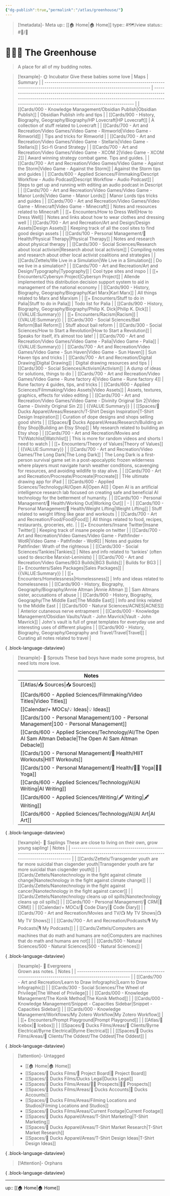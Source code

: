 ```yaml
---
{"dg-publish":true,"permalink":"/atlas/greenhouse/"}
---
```


>[!metadata]- Meta
>up:: [[🏠 Home\|🏠 Home]]
>type:: #🗺/view 
>status:: #📝/🌱 

# 👨🏻‍🌾 The Greenhouse
> A place for all of my budding notes.

> [!example]- 🌞 Incubator
> Give these babies some love
>  | Maps                                                                                                                         | Summary                                                                                                                                                                                                        |
> | ---------------------------------------------------------------------------------------------------------------------------- | -------------------------------------------------------------------------------------------------------------------------------------------------------------------------------------------------------------- |
> | [[Cards/000 - Knowledge Management/Obsidian Publish\|Obsidian Publish]]                                                   | Obsidian Publish info and tips                                                                                                                                                                                 |
> | [[Cards/900 - History, Biography, Geography/Biography/HP Lovecraft\|HP Lovecraft]]                                        | A collection of stuff related to Lovecraft                                                                                                                                                                     |
> | [[Cards/700 - Art and Recreation/Video Games/Video Game - Rimworld\|Video Game - Rimworld]]                               | Tips and tricks for Rimworld                                                                                                                                                                                   |
> | [[Cards/700 - Art and Recreation/Video Games/Video Game - Stellaris\|Video Game - Stellaris]]                             | Sci-fi Grand Strategy                                                                                                                                                                                          |
> | [[Cards/700 - Art and Recreation/Video Games/Video Game - XCOM 2\|Video Game - XCOM 2]]                                   | Award winning strategy combat game. Tips and guides.                                                                                                                                                           |
> | [[Cards/700 - Art and Recreation/Video Games/Video Game - Against the Storm\|Video Game - Against the Storm]]             | Against the Storm tips and guides                                                                                                                                                                              |
> | [[Cards/600 - Applied Sciences/Filmmaking/Descript Workflow - Audio Podcast\|Descript Workflow - Audio Podcast]]          | Steps to get up and running with editing an audio podcast in Descript                                                                                                                                          |
> | [[Cards/700 - Art and Recreation/Video Games/Video Game - Manor Lords\|Video Game - Manor Lords]]                         | Manor Lords tips tricks and guides                                                                                                                                                                             |
> | [[Cards/700 - Art and Recreation/Video Games/Video Game - Minecraft\|Video Game - Minecraft]]                             | Notes and resources related to Minecraft                                                                                                                                                                       |
> | [[+ Encounters/How to Dress Well\|How to Dress Well]]                                                                     | Notes and links about how to wear clothes and dressing well                                                                                                                                                    |
> | [[Cards/700 - Art and Recreation/Art and Design/Design Assets\|Design Assets]]                                            | Keeping track of all the cool sites to find good design assets                                                                                                                                                 |
> | [[Cards/100 - Personal Management/💪 Health/Physical Therapy\|Physical Therapy]]                                          | Notes and research about physical therapy                                                                                                                                                                      |
> | [[Cards/300 - Social Sciences/Research about local activism\|Research about local activism]]                              | Compiling notes and research about other local activist coalitions and strategies                                                                                                                              |
> | [[Cards/Zettels/We Live in a Simulation\|We Live in a Simulation]]                                                        | Do we live in a simulation?                                                                                                                                                                                    |
> | [[Cards/700 - Art and Recreation/Art and Design/Typography\|Typography]]                                                  | Cool type sites and inspo                                                                                                                                                                                      |
> | [[+ Encounters/Cybersyn Project\|Cybersyn Project]]                                                                       | Allende implemented this distribution decision support system to aid in management of the national economy                                                                                                     |
> | [[Cards/900 - History, Biography, Geography/Biography/Karl Marx\|Karl Marx]]                                              | All things related to Marx and Marxism                                                                                                                                                                         |
> | [[+ Encounters/Stuff to do in Palia\|Stuff to do in Palia]]                                                               | Todo list for Palia                                                                                                                                                                                            |
> | [[Cards/900 - History, Biography, Geography/Biography/Philip K. Dick\|Philip K. Dick]]                                    | {{VALUE:Summary}}                                                                                                                                                                                              |
> | [[+ Encounters/Racism\|Racism]]                                                                                           | {{VALUE:Summary}}                                                                                                                                                                                              |
> | [[Cards/300 - Social Sciences/Bail Reform\|Bail Reform]]                                                                  | Stuff about bail reform                                                                                                                                                                                        |
> | [[Cards/300 - Social Sciences/How to Start a Revolution\|How to Start a Revolution]]                                      | Speaks for itself, it’s almost too late!                                                                                                                                                                       |
> | [[Cards/700 - Art and Recreation/Video Games/Video Game - Palia\|Video Game - Palia]]                                     | {{VALUE:Summary}}                                                                                                                                                                                              |
> | [[Cards/700 - Art and Recreation/Video Games/Video Game - Sun Haven\|Video Game - Sun Haven]]                             | Sun Haven tips and tricks                                                                                                                                                                                      |
> | [[Cards/700 - Art and Recreation/Digital Drawing\|Digital Drawing]]                                                       | Digital drawing resources and tips                                                                                                                                                                             |
> | [[Cards/300 - Social Sciences/Activism\|Activism]]                                                                        | A dump of ideas for solutions, things to do                                                                                                                                                                    |
> | [[Cards/700 - Art and Recreation/Video Games/Video Game - Rune factory 4\|Video Game - Rune factory 4]]                   | Rune factory 4 guides, tips, and tricks                                                                                                                                                                        |
> | [[Cards/600 - Applied Sciences/Filmmaking/Video Assets\|Video Assets]]                                                    | Assets, textures, graphics, effects for video editing                                                                                                                                                          |
> | [[Cards/700 - Art and Recreation/Video Games/Video Game - Divinity Original Sin 2\|Video Game - Divinity Original Sin 2]] | {{VALUE:Summary}}                                                                                                                                                                                              |
> | [[Spaces/🦆 Ducks Apparel/Areas/Research/T-Shirt Design Inspiration\|T-Shirt Design Inspiration]]                         | Curation of dope designs and shops selling good shirts                                                                                                                                                         |
> | [[Spaces/🦆 Ducks Apparel/Areas/Research/Building an Etsy Shop\|Building an Etsy Shop]]                                   | My research related to building an Etsy shop                                                                                                                                                                   |
> | [[Cards/700 - Art and Recreation/Movies and TV/Watchlist\|Watchlist]]                                                     | This is more for random videos and shorts I need to watch                                                                                                                                                      |
> | [[+ Encounters/Theory of Values\|Theory of Values]]                                                                       | {{VALUE:Summary}}                                                                                                                                                                                              |
> | [[Cards/700 - Art and Recreation/Video Games/The Long Dark\|The Long Dark]]                                               | The Long Dark is a first-person survival game set in a post-apocalyptic frozen wilderness where players must navigate harsh weather conditions, scavenging for resources, and avoiding wildlife to stay alive. |
> | [[Cards/700 - Art and Recreation/Procreate/Procreate\|Procreate]]                                                         | THe ultimate drawing app for iPad                                                                                                                                                                              |
> | [[Cards/600 - Applied Sciences/Technology/AI/Open AI\|Open AI]]                                                           | Open AI is an artificial intelligence research lab focused on creating safe and beneficial AI technology for the betterment of humanity.                                                                       |
> | [[Cards/100 - Personal Management/💪 Health/Working Out\|Working Out]]                                                    | \-                                                                                                                                                                                                             |
> | [[Cards/100 - Personal Management/💪 Health/Weight Lifting\|Weight Lifting]]                                              | Stuff related to weight lifting like gear and workouts                                                                                                                                                         |
> | [[Cards/700 - Art and Recreation/Food/Food\|Food]]                                                                        | All things related to food, recipes, restaurants, groceries, etc.                                                                                                                                              |
> | [[+ Encounters/Insane Twitter\|Insane Twitter]]                                                                           | Keeping track of insane people on twitter                                                                                                                                                                      |
> | [[Cards/700 - Art and Recreation/Video Games/Video Game - Pathfinder - WotR\|Video Game - Pathfinder - WotR]]             | Notes and guides for Pathfinder: Wrath of the righteous                                                                                                                                                        |
> | [[Cards/300 - Social Sciences/Tankies\|Tankies]]                                                                          | Nites and info related to 'tankies' (often used to describe Marxist-Leninists)                                                                                                                                 |
> | [[Cards/700 - Art and Recreation/Video Games/BG3 Builds\|BG3 Builds]]                                                     | Builds for BG3                                                                                                                                                                                                 |
> | [[+ Encounters/Sales Packages\|Sales Packages]]                                                                           | {{VALUE:Summary}}                                                                                                                                                                                              |
> | [[+ Encounters/Homelessness\|Homelessness]]                                                                               | Info and ideas related to homelessness                                                                                                                                                                         |
> | [[Cards/900 - History, Biography, Geography/Biography/Annie Altman \|Annie Altman ]]                                      | Sam Altmans sister, accusations of abuse                                                                                                                                                                       |
> | [[Cards/900 - History, Biography, Geography/The Middle East\|The Middle East]]                                            | Info and links related to the Middle East                                                                                                                                                                      |
> | [[Cards/500 - Natural Sciences/ACNES\|ACNES]]                                                                             | Anterior cutaneous nerve entrapment                                                                                                                                                                            |
> | [[Cards/000 - Knowledge Management/Obsidian Vaults/Vault - John Mavrick\|Vault - John Mavrick]]                           | John's vault is full of great templates for everyday use and interesting uses of different plugins                                                                                                             |
> | [[Cards/900 - History, Biography, Geography/Geography and Travel/Travel\|Travel]]                                         | Curating all notes related to travel                                                                                                                                                                           |
> 
{ .block-language-dataview}


> [!example]- 🌱 Sprouts
> These bad boys have made some progress, but need lots more love.
> 
>  | Notes                                                                                                            |
> | ---------------------------------------------------------------------------------------------------------------- |
> | [[Atlas/📥 Sources\|📥 Sources]]                                                                              |
> | [[Cards/600 - Applied Sciences/Filmmaking/Video Titles\|Video Titles]]                                        |
> | [[Calendar/+ MOCs/💡 Ideas\|💡 Ideas]]                                                                        |
> | [[Cards/100 - Personal Management/100 - Personal Management\|100 - Personal Management]]                      |
> | [[Cards/600 - Applied Sciences/Technology/AI/The Open AI Sam Altman Debacle\|The Open AI Sam Altman Debacle]] |
> | [[Cards/100 - Personal Management/💪 Health/HIIT Workouts\|HIIT Workouts]]                                    |
> | [[Cards/100 - Personal Management/💪 Health/🧘‍♂️ Yoga\|🧘‍♂️ Yoga]]                                          |
> | [[Cards/600 - Applied Sciences/Technology/AI/AI Writing\|AI Writing]]                                         |
> | [[Cards/600 - Applied Sciences/Writing/🖋 Writing\|🖋 Writing]]                                               |
> | [[Cards/600 - Applied Sciences/Technology/AI/AI Art\|AI Art]]                                                 |
> 
{ .block-language-dataview}

> [!example]- 🌿 Saplings 
> These are close to living on their own, grow young sapling!
>  | Notes                                                                                                                                           |
> | ----------------------------------------------------------------------------------------------------------------------------------------------- |
> | [[Cards/Zettels/Transgender youth are far more suicidal than cisgender youth\|Transgender youth are far more suicidal than cisgender youth]] |
> | [[Cards/Zettels/Nanotechnology in the fight against climate change\|Nanotechnology in the fight against climate change]]                     |
> | [[Cards/Zettels/Nanotechnology in the fight against cancer\|Nanotechnology in the fight against cancer]]                                     |
> | [[Cards/Zettels/Nanotechnology cleans up oil spills\|Nanotechnology cleans up oil spills]]                                                   |
> | [[Cards/100 - Personal Management/👯 CRM\|👯 CRM]]                                                                                           |
> | [[Calendar/+ MOCs/🧪 Code Diary\|🧪 Code Diary]]                                                                                             |
> | [[Cards/700 - Art and Recreation/Movies and TV/📺 My TV Shows\|📺 My TV Shows]]                                                              |
> | [[Cards/700 - Art and Recreation/Podcasts/🎙 My Podcasts\|🎙 My Podcasts]]                                                                   |
> | [[Cards/Zettels/Computers are machines that do math and humans are not\|Computers are machines that do math and humans are not]]             |
> | [[Cards/500 - Natural Sciences/500 - Natural Sciences\|500 - Natural Sciences]]                                                              |
> 
{ .block-language-dataview}

> [!example]- 🌲 Evergreens  
> Grown ass notes.
>  | Notes                                                                                              |
> | -------------------------------------------------------------------------------------------------- |
> | [[Cards/700 - Art and Recreation/Learn to Draw Infographic\|Learn to Draw Infographic]]         |
> | [[Cards/300 - Social Sciences/The Wheel of Privilege\|The Wheel of Privilege]]                  |
> | [[Cards/000 - Knowledge Management/The Konik Method\|The Konik Method]]                         |
> | [[Cards/000 - Knowledge Management/Snippet - Capacities Sidebar\|Snippet - Capacities Sidebar]] |
> | [[Cards/000 - Knowledge Management/Workflows/My Zotero Workflow\|My Zotero Workflow]]           |
> | [[+ Encounters/Prompt Playground\|Prompt Playground]]                                           |
> | [[Atlas/🧊 Icebox\|🧊 Icebox]]                                                                  |
> | [[Spaces/🦆 Ducks Films/Areas/🤑 Clients/Byrne Electrical/Byrne Electrical\|Byrne Electrical]]  |
> | [[Spaces/🦆 Ducks Films/Areas/🤑 Clients/The Oddest/The Oddest\|The Oddest]]                    |
> 
{ .block-language-dataview}




> [!attention]- Untagged
>  - [[🏠 Home\|🏠 Home]]
> - [[Spaces/🦆 Ducks Films/🌈 Project Board\|🌈 Project Board]]
> - [[Spaces/🦆 Ducks Films/Ducks Legal\|Ducks Legal]]
> - [[Spaces/🦆 Ducks Films/Areas/🤷‍♂️ Prospects\|🤷‍♂️ Prospects]]
> - [[Spaces/🦆 Ducks Films/Areas/👤 Ducks Accounts\|👤 Ducks Accounts]]
> - [[Spaces/🦆 Ducks Films/Areas/Filming Locations and Studios\|Filming Locations and Studios]]
> - [[Spaces/🦆 Ducks Films/Areas/Current Footage\|Current Footage]]
> - [[Spaces/🦆 Ducks Apparel/Areas/T-Shirt Marketing\|T-Shirt Marketing]]
> - [[Spaces/🦆 Ducks Apparel/Areas/T-Shirt Market Research\|T-Shirt Market Research]]
> - [[Spaces/🦆 Ducks Apparel/Areas/T-Shirt Design Ideas\|T-Shirt Design Ideas]]
> 
{ .block-language-dataview}

> [!Attention]- Orphans
>  
{ .block-language-dataview}



---

up:: [[🏠 Home\|🏠 Home]]
